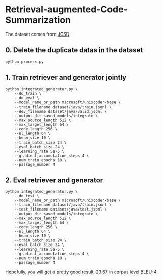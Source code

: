 # Retrieval-augmented-Code-Summarization

The dataset comes from [JCSD](#https://github.com/xing-hu/TL-CodeSum)

## 0. Delete the duplicate datas in the dataset
```
python process.py
```


## 1. Train retriever and generator jointly
```
python integrated_generator.py \
	--do_train \
	--do_eval \
	--model_name_or_path microsoft/unixcoder-base \
	--train_filename dataset/java/train.jsonl \
	--dev_filename dataset/java/valid.jsonl \
	--output_dir saved_models/integrate \
	--max_source_length 512 \
	--max_target_length 64 \
	--code_length 256 \
	--nl_length 64 \
	--beam_size 10 \
	--train_batch_size 24 \
	--eval_batch_size 24 \
	--learning_rate 5e-5 \
	--gradient_accumulation_steps 4 \
	--num_train_epochs 10 \
	--passage_number 4
```

## 2. Eval retriever and generator
```
python integrated_generator.py \
	--do_test \
	--model_name_or_path microsoft/unixcoder-base \
	--train_filename dataset/java/train.jsonl \
	--test_filename dataset/java/test.jsonl \
	--output_dir saved_models/integrate \
	--max_source_length 512 \
	--max_target_length 64 \
	--code_length 256 \
	--nl_length 64 \
	--beam_size 10 \
	--train_batch_size 24 \
	--eval_batch_size 24 \
	--learning_rate 5e-5 \
	--gradient_accumulation_steps 4 \
	--num_train_epochs 10 \
	--passage_number 4
```


Hopefully, you will get a pretty good result, 23.67 in corpus level BLEU-4.